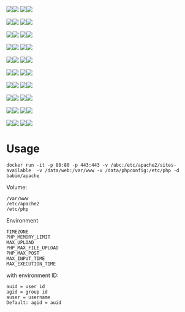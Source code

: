 [![](https://images.microbadger.com/badges/image/babim/apache.svg)](https://microbadger.com/images/babim/apache "Get your own image badge on microbadger.com")[![](https://images.microbadger.com/badges/version/babim/apache.svg)](https://microbadger.com/images/babim/apache "Get your own version badge on microbadger.com")
[![](https://images.microbadger.com/badges/image/babim/apache:ssh.svg)](https://microbadger.com/images/babim/apache:ssh "Get your own image badge on microbadger.com")[![](https://images.microbadger.com/badges/version/babim/apache:ssh.svg)](https://microbadger.com/images/babim/apache:ssh "Get your own version badge on microbadger.com")

[![](https://images.microbadger.com/badges/image/babim/apache:alpine.svg)](https://microbadger.com/images/babim/apache:alpine "Get your own image badge on microbadger.com")[![](https://images.microbadger.com/badges/version/babim/apache:alpine.svg)](https://microbadger.com/images/babim/apache:alpine "Get your own version badge on microbadger.com")
[![](https://images.microbadger.com/badges/image/babim/apache:alpine.ssh.svg)](https://microbadger.com/images/babim/apache:alpine.ssh "Get your own image badge on microbadger.com")[![](https://images.microbadger.com/badges/version/babim/apache:alpine.ssh.svg)](https://microbadger.com/images/babim/apache:alpine.ssh "Get your own version badge on microbadger.com")

[![](https://images.microbadger.com/badges/image/babim/apache:php5.svg)](https://microbadger.com/images/babim/apache:php5 "Get your own image badge on microbadger.com")[![](https://images.microbadger.com/badges/version/babim/apache:php5.svg)](https://microbadger.com/images/babim/apache:php5 "Get your own version badge on microbadger.com")
[![](https://images.microbadger.com/badges/image/babim/apache:php5.ssh.svg)](https://microbadger.com/images/babim/apache:php5.ssh "Get your own image badge on microbadger.com")[![](https://images.microbadger.com/badges/version/babim/apache:php5.ssh.svg)](https://microbadger.com/images/babim/apache:php5.ssh "Get your own version badge on microbadger.com")

[![](https://images.microbadger.com/badges/image/babim/apache:php5.cron.svg)](https://microbadger.com/images/babim/apache:php5.cron "Get your own image badge on microbadger.com")[![](https://images.microbadger.com/badges/version/babim/apache:php5.cron.svg)](https://microbadger.com/images/babim/apache:php5.cron "Get your own version badge on microbadger.com")
[![](https://images.microbadger.com/badges/image/babim/apache:php5.cron.ssh.svg)](https://microbadger.com/images/babim/apache:php5.cron.ssh "Get your own image badge on microbadger.com")[![](https://images.microbadger.com/badges/version/babim/apache:php5.cron.ssh.svg)](https://microbadger.com/images/babim/apache:php5.cron.ssh "Get your own version badge on microbadger.com")

[![](https://images.microbadger.com/badges/image/babim/apache:php5.alpine.svg)](https://microbadger.com/images/babim/apache:php5.alpine "Get your own image badge on microbadger.com")[![](https://images.microbadger.com/badges/version/babim/apache:php5.alpine.svg)](https://microbadger.com/images/babim/apache:php5.alpine "Get your own version badge on microbadger.com")
[![](https://images.microbadger.com/badges/image/babim/apache:php5.alpine.ssh.svg)](https://microbadger.com/images/babim/apache:php5.alpine.ssh "Get your own image badge on microbadger.com")[![](https://images.microbadger.com/badges/version/babim/apache:php5.alpine.ssh.svg)](https://microbadger.com/images/babim/apache:php5.alpine.ssh "Get your own version badge on microbadger.com")

[![](https://images.microbadger.com/badges/image/babim/apache:php5.alpine.cron.svg)](https://microbadger.com/images/babim/apache:php5.alpine.cron "Get your own image badge on microbadger.com")[![](https://images.microbadger.com/badges/version/babim/apache:php5.alpine.cron.svg)](https://microbadger.com/images/babim/apache:php5.alpine.cron "Get your own version badge on microbadger.com")
[![](https://images.microbadger.com/badges/image/babim/apache:php5.alpine.cron.ssh.svg)](https://microbadger.com/images/babim/apache:php5.alpine.cron.ssh "Get your own image badge on microbadger.com")[![](https://images.microbadger.com/badges/version/babim/apache:php5.alpine.cron.ssh.svg)](https://microbadger.com/images/babim/apache:php5.alpine.cron.ssh "Get your own version badge on microbadger.com")

[![](https://images.microbadger.com/badges/image/babim/apache:php7.svg)](https://microbadger.com/images/babim/apache:php7 "Get your own image badge on microbadger.com")[![](https://images.microbadger.com/badges/version/babim/apache:php7.svg)](https://microbadger.com/images/babim/apache:php7 "Get your own version badge on microbadger.com")
[![](https://images.microbadger.com/badges/image/babim/apache:php7.ssh.svg)](https://microbadger.com/images/babim/apache:php7.ssh "Get your own image badge on microbadger.com")[![](https://images.microbadger.com/badges/version/babim/apache:php7.ssh.svg)](https://microbadger.com/images/babim/apache:php7.ssh "Get your own version badge on microbadger.com")

[![](https://images.microbadger.com/badges/image/babim/apache:php7.cron.svg)](https://microbadger.com/images/babim/apache:php7.cron "Get your own image badge on microbadger.com")[![](https://images.microbadger.com/badges/version/babim/apache:php7.cron.svg)](https://microbadger.com/images/babim/apache:php7.cron "Get your own version badge on microbadger.com")
[![](https://images.microbadger.com/badges/image/babim/apache:php7.cron.ssh.svg)](https://microbadger.com/images/babim/apache:php7.cron.ssh "Get your own image badge on microbadger.com")[![](https://images.microbadger.com/badges/version/babim/apache:php7.cron.ssh.svg)](https://microbadger.com/images/babim/apache:php7.cron.ssh "Get your own version badge on microbadger.com")

[![](https://images.microbadger.com/badges/image/babim/apache:php7.alpine.svg)](https://microbadger.com/images/babim/apache:php7.alpine "Get your own image badge on microbadger.com")[![](https://images.microbadger.com/badges/version/babim/apache:php7.alpine.svg)](https://microbadger.com/images/babim/apache:php7.alpine "Get your own version badge on microbadger.com")
[![](https://images.microbadger.com/badges/image/babim/apache:php7.alpine.ssh.svg)](https://microbadger.com/images/babim/apache:php7.alpine.ssh "Get your own image badge on microbadger.com")[![](https://images.microbadger.com/badges/version/babim/apache:php7.alpine.ssh.svg)](https://microbadger.com/images/babim/apache:php7.alpine.ssh "Get your own version badge on microbadger.com")

[![](https://images.microbadger.com/badges/image/babim/apache:php7.alpine.cron.svg)](https://microbadger.com/images/babim/apache:php7.alpine.cron "Get your own image badge on microbadger.com")[![](https://images.microbadger.com/badges/version/babim/apache:php7.alpine.cron.svg)](https://microbadger.com/images/babim/apache:php7.alpine.cron "Get your own version badge on microbadger.com")
[![](https://images.microbadger.com/badges/image/babim/apache:php7.alpine.cron.ssh.svg)](https://microbadger.com/images/babim/apache:php7.alpine.cron.ssh "Get your own image badge on microbadger.com")[![](https://images.microbadger.com/badges/version/babim/apache:php7.alpine.cron.ssh.svg)](https://microbadger.com/images/babim/apache:php7.alpine.cron.ssh "Get your own version badge on microbadger.com")

# Usage
```
docker run -it -p 80:80 -p 443:443 -v /abc:/etc/apache2/sites-available  -v /data/web:/var/www -v /data/phpconfig:/etc/php -d babim/apache
```

Volume:
```
/var/www
/etc/apache2
/etc/php
```

Environment
```
TIMEZONE
PHP_MEMORY_LIMIT
MAX_UPLOAD
PHP_MAX_FILE_UPLOAD
PHP_MAX_POST
MAX_INPUT_TIME
MAX_EXECUTION_TIME
```
with environment ID:
```
auid = user id
agid = group id
auser = username
Default: agid = auid
```
